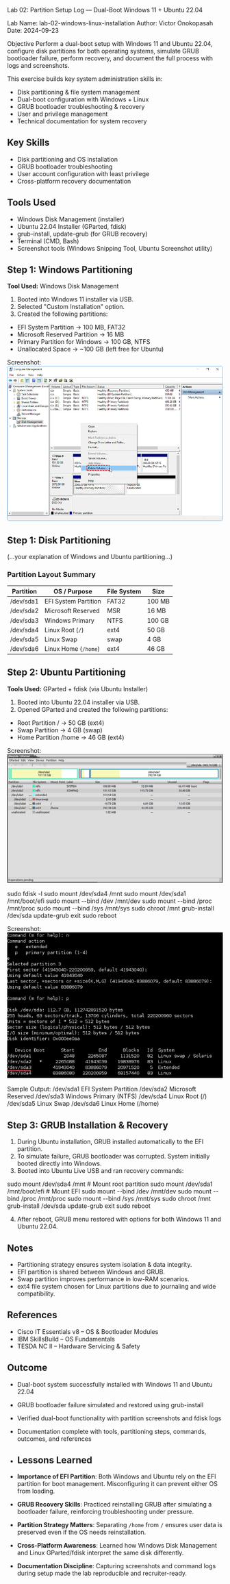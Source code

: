 Lab 02: Partition Setup Log — Dual-Boot Windows 11 + Ubuntu 22.04

Lab Name: lab-02-windows-linux-installation
Author: Victor Onokopasah
Date: 2024-09-23

Objective
Perform a dual-boot setup with Windows 11 and Ubuntu 22.04, configure disk partitions for both operating systems, simulate GRUB bootloader failure, perform recovery, and document the full process with logs and screenshots.

This exercise builds key system administration skills in:

-  Disk partitioning & file system management
-  Dual-boot configuration with Windows + Linux
-  GRUB bootloader troubleshooting & recovery
-  User and privilege management
-  Technical documentation for system recovery

## Key Skills
- Disk partitioning and OS installation
- GRUB bootloader troubleshooting
- User account configuration with least privilege
- Cross-platform recovery documentation

## Tools Used
-  Windows Disk Management (installer)
- Ubuntu 22.04 Installer (GParted, fdisk)
- grub-install, update-grub (for GRUB recovery)
-  Terminal (CMD, Bash)
- Screenshot tools (Windows Snipping Tool, Ubuntu Screenshot utility)

## Step 1: Windows Partitioning

**Tool Used:** Windows Disk Management  

1. Booted into Windows 11 installer via USB.
2. Selected "Custom Installation" option.
3. Created the following partitions:
- EFI System Partition → 100 MB, FAT32
- Microsoft Reserved Partition → 16 MB
- Primary Partition for Windows → 100 GB, NTFS
- Unallocated Space → ~100 GB (left free for Ubuntu)

 Screenshot:
![Windows Partition](Images/windows11-partition.png.png)

## Step 1: Disk Partitioning
(…your explanation of Windows and Ubuntu partitioning…)

### Partition Layout Summary
| Partition | OS / Purpose        | File System | Size    |
|-----------|---------------------|-------------|---------|
| /dev/sda1 | EFI System Partition| FAT32       | 100 MB  |
| /dev/sda2 | Microsoft Reserved  | MSR         | 16 MB   |
| /dev/sda3 | Windows Primary     | NTFS        | 100 GB  |
| /dev/sda4 | Linux Root (`/`)    | ext4        | 50 GB   |
| /dev/sda5 | Linux Swap          | swap        | 4 GB    |
| /dev/sda6 | Linux Home (`/home`)| ext4        | 46 GB   |


## Step 2: Ubuntu Partitioning

**Tools Used:** GParted + fdisk (via Ubuntu Installer)

1. Booted into Ubuntu 22.04 installer via USB.
2. Opened GParted and created the following partitions:
- Root Partition / → 50 GB (ext4)
- Swap Partition → 4 GB (swap)
-  Home Partition /home → 46 GB (ext4)

 Screenshot:
![Ubuntu Partition](Images/ubuntu-partition-gparted.png.png)

sudo fdisk -l
sudo mount /dev/sda4 /mnt
sudo mount /dev/sda1 /mnt/boot/efi
sudo mount --bind /dev /mnt/dev
sudo mount --bind /proc /mnt/proc
sudo mount --bind /sys /mnt/sys
sudo chroot /mnt
grub-install /dev/sda
update-grub
exit
sudo reboot

 Screenshot:
![fdisk Output](Images/fdisk-output.png.png)

Sample Output:
/dev/sda1  EFI System Partition
/dev/sda2  Microsoft Reserved
/dev/sda3  Windows Primary (NTFS)
/dev/sda4  Linux Root (/)
/dev/sda5  Linux Swap
/dev/sda6  Linux Home (/home)

## Step 3: GRUB Installation & Recovery
1. During Ubuntu installation, GRUB installed automatically to the EFI partition.
2. To simulate failure, GRUB bootloader was corrupted. System initially booted directly into Windows.
3. Booted into Ubuntu Live USB and ran recovery commands:

sudo mount /dev/sda4 /mnt        # Mount root partition
sudo mount /dev/sda1 /mnt/boot/efi   # Mount EFI
sudo mount --bind /dev /mnt/dev
sudo mount --bind /proc /mnt/proc
sudo mount --bind /sys /mnt/sys
sudo chroot /mnt
grub-install /dev/sda
update-grub
exit
sudo reboot

4. After reboot, GRUB menu restored with options for both Windows 11 and Ubuntu 22.04.



## Notes
-  Partitioning strategy ensures system isolation & data integrity.
-  EFI partition is shared between Windows and GRUB.
-  Swap partition improves performance in low-RAM scenarios.
-  ext4 file system chosen for Linux partitions due to journaling and wide compatibility.


## References
- Cisco IT Essentials v8 – OS & Bootloader Modules
- IBM SkillsBuild – OS Fundamentals
- TESDA NC II – Hardware Servicing & Safety

## Outcome
-  Dual-boot system successfully installed with Windows 11 and Ubuntu 22.04
-  GRUB bootloader failure simulated and restored using grub-install
-  Verified dual-boot functionality with partition screenshots and fdisk logs
-  Documentation complete with tools, partitioning steps, commands, outcomes, and references

- ## Lessons Learned
- **Importance of EFI Partition**: Both Windows and Ubuntu rely on the EFI partition for boot management. Misconfiguring it can prevent either OS from loading.
- **GRUB Recovery Skills**: Practiced reinstalling GRUB after simulating a bootloader failure, reinforcing troubleshooting under pressure.
- **Partition Strategy Matters**: Separating `/home` from `/` ensures user data is preserved even if the OS needs reinstallation.
- **Cross-Platform Awareness**: Learned how Windows Disk Management and Linux GParted/fdisk interpret the same disk differently.
- **Documentation Discipline**: Capturing screenshots and command logs during setup made the lab reproducible and recruiter-ready.


